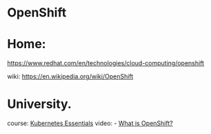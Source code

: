 # OpenShift
# Home:
https://www.redhat.com/en/technologies/cloud-computing/openshift

wiki: https://en.wikipedia.org/wiki/OpenShift

# University.
course: [Kubernetes Essentials](https://www.youtube.com/playlist?list=PLOspHqNVtKABAVX4azqPIu6UfsPzSu2YN) video: - [What is OpenShift?](https://youtu.be/KTN_QBuDplo)
